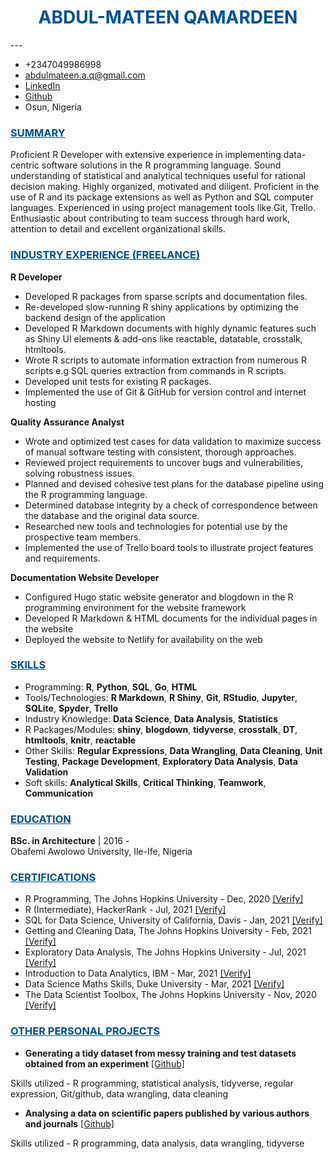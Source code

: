 <h1><center span style = 'color: #005090'>ABDUL-MATEEN QAMARDEEN</center></h1>
---

- +2347049986998
- [abdulmateen.a.q@gmail.com](mailto:abdulmateenqamardeen@gmail.com)
- [LinkedIn](https://www.linkedin.com/in/abdulmateenqamardeen/)
- [Github](https://github.com/DISCRETEboi)
- Osun, Nigeria

<h3><u span style = 'color: #005090'>SUMMARY</u></h3>

Proficient R Developer with extensive experience in implementing data-centric software solutions in the R programming language. Sound understanding of statistical and analytical techniques useful for rational decision making. Highly organized, motivated and diligent. Proficient in the use of R and its package extensions as well as Python and SQL computer languages. Experienced in using project management tools like Git, Trello. Enthusiastic about contributing to team success through hard work, attention to detail and excellent organizational skills.

<h3><u span style = 'color: #005090'>INDUSTRY EXPERIENCE (FREELANCE)</u></h3>
  
**R Developer**

- Developed R packages from sparse scripts and documentation files.
- Re-developed slow-running R shiny applications by optimizing the backend design of the application
- Developed R Markdown documents with highly dynamic features such as Shiny UI elements & add-ons like reactable, datatable, crosstalk, htmltools.
- Wrote R scripts to automate information extraction from numerous R scripts e.g SQL queries extraction from commands in R scripts.
- Developed unit tests for existing R packages.
- Implemented the use of Git & GitHub for version control and internet hosting
  
**Quality Assurance Analyst**

- Wrote and optimized test cases for data validation to maximize success of manual software testing with consistent, thorough approaches.  
- Reviewed project requirements to uncover bugs and vulnerabilities, solving robustness issues.  
- Planned and devised cohesive test plans for the database pipeline using the R programming language.
- Determined database integrity by a check of correspondence between the database and the original data source.
- Researched new tools and technologies for potential use by the prospective team members.
- Implemented the use of Trello board tools to illustrate project features and requirements.
  
**Documentation Website Developer**

- Configured Hugo static website generator and blogdown in the R programming environment for the website framework
- Developed R Markdown & HTML documents for the individual pages in the website
- Deployed the website to Netlify for availability on the web

<h3><u span style = 'color: #005090'>SKILLS</u></h3>

- Programming: **R**, **Python**, **SQL**, **Go**, **HTML** 
- Tools/Technologies: **R Markdown**, **R Shiny**, **Git**, **RStudio**, **Jupyter**, **SQLite**, **Spyder**, **Trello**  
- Industry Knowledge: **Data Science**, **Data Analysis**, **Statistics**
- R Packages/Modules: **shiny**, **blogdown**, **tidyverse**, **crosstalk**, **DT**, **htmltools**, **knitr**, **reactable**  
- Other Skills: **Regular Expressions**, **Data Wrangling**, **Data Cleaning**, **Unit Testing**, **Package Development**, **Exploratory Data Analysis**, **Data Validation**  
- Soft skills: **Analytical Skills**, **Critical Thinking**, **Teamwork**, **Communication**

<h3><u span style = 'color: #005090'>EDUCATION</u></h3>

**BSc. in Architecture** | 2016 -  
Obafemi Awolowo University, Ile-Ife, Nigeria

<h3><u span style = 'color: #005090'>CERTIFICATIONS</u></h3>

- R Programming, The Johns Hopkins University - Dec, 2020 [[Verify]](https://www.coursera.org/account/accomplishments/verify/E2AF2R632Z2S?utm_source%3Dandroid%26utm_medium%3Dcertificate%26utm_content%3Dcert_image%26utm_campaign%3Dsharing_cta%26utm_product%3Dcourse)
- R (Intermediate), HackerRank - Jul, 2021 [[Verify]](https://www.hackerrank.com/certificates/f8006c3f3635)
- SQL for Data Science, University of California, Davis - Jan, 2021 [[Verify]](https://www.coursera.org/account/accomplishments/verify/D6XQBUEZ4YR6?utm_source%3Dandroid%26utm_medium%3Dcertificate%26utm_content%3Dcert_image%26utm_campaign%3Dsharing_cta%26utm_product%3Dcourse)
- Getting and Cleaning Data, The Johns Hopkins University - Feb, 2021 [[Verify]](https://www.coursera.org/account/accomplishments/verify/393DD79E5C36?utm_source%3Dandroid%26utm_medium%3Dcertificate%26utm_content%3Dcert_image%26utm_campaign%3Dsharing_cta%26utm_product%3Dcourse)
- Exploratory Data Analysis, The Johns Hopkins University - Jul, 2021 [[Verify]](https://www.coursera.org/account/accomplishments/verify/S84B68VZ5DZP?utm_source%3Dandroid%26utm_medium%3Dcertificate%26utm_content%3Dcert_image%26utm_campaign%3Dsharing_cta%26utm_product%3Dcourse)
- Introduction to Data Analytics, IBM - Mar, 2021 [[Verify]](https://www.coursera.org/account/accomplishments/verify/7WMQ6B442YSN?utm_source%3Dandroid%26utm_medium%3Dcertificate%26utm_content%3Dcert_image%26utm_campaign%3Dsharing_cta%26utm_product%3Dcourse)
- Data Science Maths Skills, Duke University - Mar, 2021 [[Verify]](https://www.coursera.org/account/accomplishments/verify/YJ8TDU33JGJ7?utm_source%3Dandroid%26utm_medium%3Dcertificate%26utm_content%3Dcert_image%26utm_campaign%3Dsharing_cta%26utm_product%3Dcourse)
- The Data Scientist Toolbox, The Johns Hopkins University - Nov, 2020 [[Verify]](https://www.coursera.org/account/accomplishments/verify/UX6GXK6BSS3S?utm_source%3Dandroid%26utm_medium%3Dcertificate%26utm_content%3Dcert_image%26utm_campaign%3Dsharing_cta%26utm_product%3Dcourse)

<h3><u span style = 'color: #005090'>OTHER PERSONAL PROJECTS</u></h3>

- **Generating a tidy dataset from messy training and test datasets obtained from an experiment** [[Github]](https://github.com/DISCRETEboi/HumanActivityRecognition)

Skills utilized - R programming, statistical analysis, tidyverse, regular expression, Git/github, data wrangling, data cleaning

- **Analysing a data on scientific papers published by various authors and journals**  [[Github]](https://github.com/DISCRETEboi/Oke)

Skills utilized - R programming, data analysis, data wrangling, tidyverse

